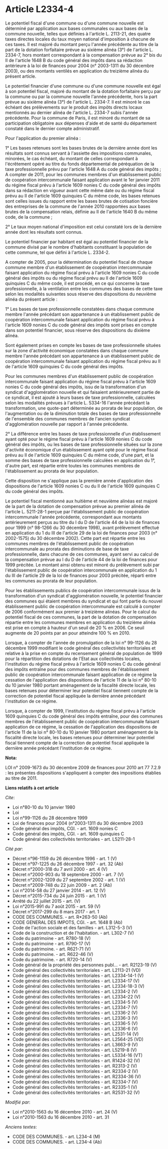 # Article L2334-4

Le potentiel fiscal d'une commune ou d'une commune nouvelle est déterminé par application aux bases communales ou aux bases
de la commune nouvelle, telles que définies à l'article L. 2113-21, des quatre taxes directes locales du taux moyen national
d'imposition à chacune de ces taxes. Il est majoré du montant perçu l'année précédente au titre de la part de la dotation
forfaitaire prévue au sixième alinéa (3°) de l'article L. 2334-7, hors montant correspondant à la compensation prévue au 2°
bis du II de l'article 1648 B du code général des impôts dans sa rédaction antérieure à la loi de finances pour 2004 (n°
2003-1311 du 30 décembre 2003), ou des montants ventilés en application du treizième alinéa du présent article. 

Le potentiel financier d'une commune ou d'une commune nouvelle est égal à son potentiel fiscal, majoré du montant de la
dotation forfaitaire perçu par la commune ou par la commune nouvelle l'année précédente, hors la part prévue au sixième
alinéa (3°) de l'article L. 2334-7. Il est minoré le cas échéant des prélèvements sur le produit des impôts directs locaux
mentionnés au dernier alinéa de l'article L. 2334-7 subis l'année précédente. Pour la commune de Paris, il est minoré du
montant de sa participation obligatoire aux dépenses d'aide et de santé du département constaté dans le dernier compte
administratif. 

Pour l'application du premier alinéa : 

1° Les bases retenues sont les bases brutes de la dernière année dont les résultats sont connus servant à l'assiette des
impositions communales, minorées, le cas échéant, du montant de celles correspondant à l'écrêtement opéré au titre du fonds
départemental de péréquation de la taxe professionnelle prévu par l'article 1648 A du code général des impôts ; A compter de
2011, pour les communes membres d'un établissement public de coopération intercommunale faisant application avant le 1er
janvier 2011 du régime fiscal prévu à l'article 1609 nonies C du code général des impôts dans sa rédaction en vigueur avant
cette même date ou du régime fiscal prévu au II de l'article 1609 quinquies C du même code, les bases retenues sont celles
issues du rapport entre les bases brutes de cotisation foncière des entreprises de la commune de l'année 2010 rapportées aux
bases brutes de la compensation relais, définie au II de l'article 1640 B du même code, de la commune ;

2° Le taux moyen national d'imposition est celui constaté lors de la dernière année dont les résultats sont connus. 

Le potentiel financier par habitant est égal au potentiel financier de la commune divisé par le nombre d'habitants
constituant la population de cette commune, tel que défini à l'article L. 2334-2.

A compter de 2005, pour la détermination du potentiel fiscal de chaque commune membre d'un établissement de coopération
intercommunale faisant application du régime fiscal prévu à l'article 1609 nonies C du code général des impôts ou du régime
fiscal prévu au II de l'article 1609 quinquies C du même code, il est procédé, en ce qui concerne la taxe professionnelle, à
la ventilation entre les communes des bases de cette taxe selon les modalités suivantes sous réserve des dispositions du
neuvième alinéa du présent article : 

1° Les bases de taxe professionnelle constatées dans chaque commune membre l'année précédant son appartenance à un
établissement public de coopération intercommunale faisant application du régime fiscal prévu à l'article 1609 nonies C du
code général des impôts sont prises en compte dans son potentiel financier, sous réserve des dispositions du dixième alinéa. 

Sont également prises en compte les bases de taxe professionnelle situées sur la zone d'activité économique constatées dans
chaque commune membre l'année précédant son appartenance à un établissement public de coopération intercommunale faisant
application du régime fiscal prévu au II de l'article 1609 quinquies C du code général des impôts. 

Pour les communes membres d'un établissement public de coopération intercommunale faisant application du régime fiscal prévu
à l'article 1609 nonies C du code général des impôts, issu de la transformation d'un syndicat d'agglomération nouvelle et qui
faisaient antérieurement partie de ce syndicat, il est ajouté à leurs bases de taxe professionnelle, calculées selon les
modalités prévues à l'article L. 5334-16 l'année précédant la transformation, une quote-part déterminée au prorata de leur
population, de l'augmentation ou de la diminution totale des bases de taxe professionnelle de l'ensemble des communes membres
de l'ancien syndicat d'agglomération nouvelle par rapport à l'année précédente. 

2° La différence entre les bases de taxe professionnelle d'un établissement ayant opté pour le régime fiscal prévu à
l'article 1609 nonies C du code général des impôts, ou les bases de taxe professionnelle situées sur la zone d'activité
économique d'un établissement ayant opté pour le régime fiscal prévu au II de l'article 1609 quinquies C du même code, d'une
part, et la somme des bases de taxe professionnelle calculées en application du 1°, d'autre part, est répartie entre toutes
les communes membres de l'établissement au prorata de leur population. 

Cette disposition ne s'applique pas la première année d'application des dispositions de l'article 1609 nonies C ou du II de
l'article 1609 quinquies C du code général des impôts. 

Le potentiel fiscal mentionné aux huitième et neuvième alinéas est majoré de la part de la dotation de compensation prévue au
premier alinéa de l'article L. 5211-28-1 perçue par l'établissement public de coopération intercommunale l'année précédente,
correspondant aux montants antérieurement perçus au titre du I du D de l'article 44 de la loi de finances pour 1999 (n°
98-1266 du 30 décembre 1998), avant prélèvement effectué en application du 1 du III de l'article 29 de la loi de finances
pour 2003 (n° 2002-1575) du 30 décembre 2002). Cette part est répartie entre les communes membres de l'établissement public
de coopération intercommunale au prorata des diminutions de base de taxe professionnelle, dans chacune de ces communes, ayant
servi au calcul de la compensation prévue au I du D de l'article 44 de la loi de finances pour 1999 précitée. Le montant
ainsi obtenu est minoré du prélèvement subi par l'établissement public de coopération intercommunale en application du 1 du
III de l'article 29 de la loi de finances pour 2003 précitée, réparti entre les communes au prorata de leur population. 

Pour les établissements publics de coopération intercommunale issus de la transformation d'un syndicat d'agglomération
nouvelle, le potentiel financier des communes qui étaient membres du syndicat et qui font partie du nouvel établissement
public de coopération intercommunale est calculé à compter de 2006 conformément aux premier à treizième alinéas. Pour le
calcul du potentiel fiscal de ces communes, la part de la dotation de compensation répartie entre les communes membres en
application du treizième alinéa est prise en compte à hauteur d'un seuil de 20 % en 2006. Ce seuil augmente de 20 points par
an pour atteindre 100 % en 2010. 

Lorsque, à compter de l'année de promulgation de la loi n° 99-1126 du 28 décembre 1999 modifiant le code général des
collectivités territoriales et relative à la prise en compte du recensement général de population de 1999 pour la répartition
des dotations de l'Etat aux collectivités locales, l'institution du régime fiscal prévu à l'article 1609 nonies C du code
général des impôts entraîne pour des communes membres de l'établissement public de coopération intercommunale faisant
application de ce régime la cessation de l'application des dispositions de l'article 11 de la loi n° 80-10 du 10 janvier 1980
portant aménagement de la fiscalité directe locale, les bases retenues pour déterminer leur potentiel fiscal tiennent compte
de la correction de potentiel fiscal appliquée la dernière année précédant l'institution de ce régime. 

Lorsque, à compter de 1999, l'institution du régime fiscal prévu à l'article 1609 quinquies C du code général des impôts
entraîne, pour des communes membres de l'établissement public de coopération intercommunale faisant application de ce régime,
la cessation de l'application des dispositions de l'article 11 de la loi n° 80-10 du 10 janvier 1980 portant aménagement de
la fiscalité directe locale, les bases retenues pour déterminer leur potentiel fiscal tiennent compte de la correction de
potentiel fiscal appliquée la dernière année précédant l'institution de ce régime.

**Nota:**

LOI n° 2009-1673 du 30 décembre 2009 de finances pour 2010 art 77 7.2.9 : les présentes dispositions s'appliquent à compter
des impositions établies au titre de 2011.

**Liens relatifs à cet article**

_Cite_:

  - Loi n°80-10 du 10 janvier 1980
  - Loi
  - Loi n°99-1126 du 28 décembre 1999
  - Loi de finances pour 2004 (n°2003-1311 du 30 décembre 2003
  - Code général des impôts, CGI. - art. 1609 nonies C
  - Code général des impôts, CGI. - art. 1609 quinquies C
  - Code général des collectivités territoriales - art. L5211-28-1

_Cité par_:

  - Décret n°96-1159 du 26 décembre 1996 - art. 1 (V)
  - Décret n°97-1225 du 26 décembre 1997 - art. 32 (Ab)
  - Décret n°2000-318 du 7 avril 2000 - art. 4 (V)
  - Décret n°2000-903 du 18 septembre 2000 - art. 7 (V)
  - Décret n°2002-1209 du 27 septembre 2002 - art. 1 (V)
  - Décret n°2009-748 du 22 juin 2009 - art. 2 (Ab)
  - Loi n°2014-58 du 27 janvier 2014 - art. 12 (V)
  - Décret n°2015-734 du 24 juin 2015 - art. 1 (V)
  - Arrêté du 22 juillet 2015 - art. (V)
  - Loi n°2015-991 du 7 août 2015 - art. 59 (V)
  - Décret n°2017-299 du 8 mars 2017 - art. 1
  - CODE DES COMMUNES. - art. R*263-50 (Ab)
  - CODE GENERAL DES IMPOTS, CGI. - art. 1648 B (Ab)
  - Code de l'action sociale et des familles - art. L312-5-3 (V)
  - Code de la construction et de l'habitation. - art. L302-7 (V)
  - Code du patrimoine - art. R780-18 (V)
  - Code du patrimoine - art. R790-17 (V)
  - Code du patrimoine. - art. R621-71 (V)
  - Code du patrimoine. - art. R622-46 (V)
  - Code du patrimoine. - art. R720-14 (V)
  - Code général de la propriété des personnes publ... - art. R2123-19 (V)
  - Code général des collectivités territoriales - art. L2113-21 (VD)
  - Code général des collectivités territoriales - art. L2334-14-1 (V)
  - Code général des collectivités territoriales - art. L2334-17 (V)
  - Code général des collectivités territoriales - art. L2334-18-3 (V)
  - Code général des collectivités territoriales - art. L2334-2 (V)
  - Code général des collectivités territoriales - art. L2334-22 (V)
  - Code général des collectivités territoriales - art. L2334-5 (V)
  - Code général des collectivités territoriales - art. L2334-7 (V)
  - Code général des collectivités territoriales - art. L2336-2 (V)
  - Code général des collectivités territoriales - art. L2336-3 (V)
  - Code général des collectivités territoriales - art. L2336-5 (V)
  - Code général des collectivités territoriales - art. L2336-6 (V)
  - Code général des collectivités territoriales - art. L2531-14 (V)
  - Code général des collectivités territoriales - art. L2564-25 (VD)
  - Code général des collectivités territoriales - art. L3663-9 (V)
  - Code général des collectivités territoriales - art. L5219-8 (V)
  - Code général des collectivités territoriales - art. L5334-16 (VT)
  - Code général des collectivités territoriales - art. R1424-32 (V)
  - Code général des collectivités territoriales - art. R2313-2 (V)
  - Code général des collectivités territoriales - art. R2334-2 (V)
  - Code général des collectivités territoriales - art. R2334-36 (V)
  - Code général des collectivités territoriales - art. R2334-7 (V)
  - Code général des collectivités territoriales - art. R2335-1 (V)
  - Code général des collectivités territoriales - art. R2531-32 (V)

_Modifié par_:

  - Loi n°2010-1563 du 16 décembre 2010 - art. 24 (V)
  - Loi n°2010-1563 du 16 décembre 2010 - art. 31

_Anciens textes_:

  - CODE DES COMMUNES. - art. L234-4 (M)
  - CODE DES COMMUNES. - art. L234-4 (Ab)
